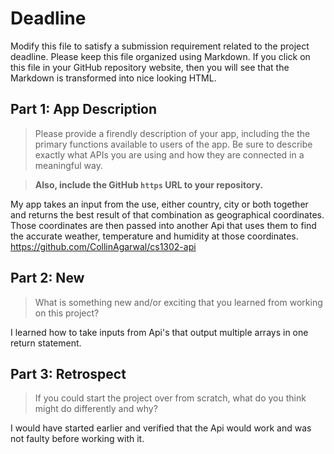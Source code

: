 # Deadline

Modify this file to satisfy a submission requirement related to the project
deadline. Please keep this file organized using Markdown. If you click on
this file in your GitHub repository website, then you will see that the
Markdown is transformed into nice looking HTML.

## Part 1: App Description

> Please provide a firendly description of your app, including the
> the primary functions available to users of the app. Be sure to
> describe exactly what APIs you are using and how they are connected
> in a meaningful way.

> **Also, include the GitHub `https` URL to your repository.**

My app takes an input from the use, either country, city or both together and returns the best result of that combination as geographical coordinates.
Those coordinates are then passed into another Api that uses them to find the accurate weather, temperature and humidity at those coordinates.
https://github.com/CollinAgarwal/cs1302-api

## Part 2: New

> What is something new and/or exciting that you learned from working
> on this project?

I learned how to take inputs from Api's that output multiple arrays in one return statement.

## Part 3: Retrospect

> If you could start the project over from scratch, what do
> you think might do differently and why?

I would have started earlier and verified that the Api would work and was not faulty before working with it.
